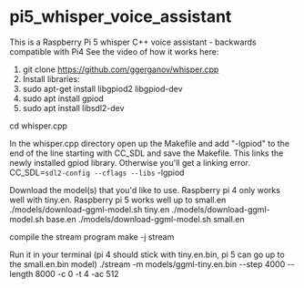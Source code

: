 # pi5_whisper_voice_assistant
This is a Raspberry Pi 5 whisper C++ voice assistant - backwards compatible with Pi4
See the video of how it works here:

1. git clone https://github.com/ggerganov/whisper.cpp
2. Install libraries:
3. sudo apt-get install libgpiod2 libgpiod-dev
4. sudo apt install gpiod
5. sudo apt install libsdl2-dev

cd whisper.cpp

In the whisper.cpp directory open up the Makefile and add "-lgpiod" to the end of the line starting with CC_SDL and save the Makefile. This links the newly installed gpiod library. Otherwise you'll get a linking error.  
CC_SDL=`sdl2-config --cflags --libs` -lgpiod

Download the model(s) that you'd like to use. Raspberry pi 4 only works well with tiny.en. Raspberry pi 5 works well up to small.en
./models/download-ggml-model.sh tiny.en
./models/download-ggml-model.sh base.en
./models/download-ggml-model.sh small.en

compile the stream program
make -j stream

Run it in your terminal (pi 4 should stick with tiny.en.bin, pi 5 can go up to the small.en.bin model)
./stream -m models/ggml-tiny.en.bin --step 4000 --length 8000 -c 0 -t 4 -ac 512
